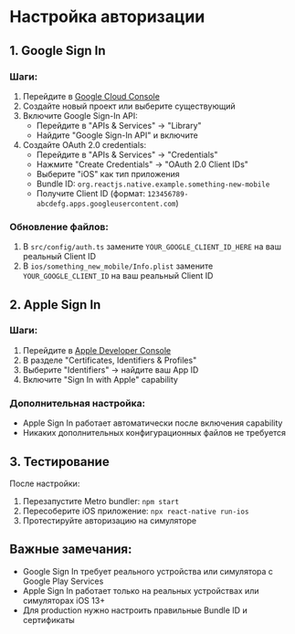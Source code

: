 # Настройка авторизации

## 1. Google Sign In

### Шаги:
1. Перейдите в [Google Cloud Console](https://console.cloud.google.com/)
2. Создайте новый проект или выберите существующий
3. Включите Google Sign-In API:
   - Перейдите в "APIs & Services" → "Library"
   - Найдите "Google Sign-In API" и включите
4. Создайте OAuth 2.0 credentials:
   - Перейдите в "APIs & Services" → "Credentials"
   - Нажмите "Create Credentials" → "OAuth 2.0 Client IDs"
   - Выберите "iOS" как тип приложения
   - Bundle ID: `org.reactjs.native.example.something-new-mobile`
   - Получите Client ID (формат: `123456789-abcdefg.apps.googleusercontent.com`)

### Обновление файлов:
1. В `src/config/auth.ts` замените `YOUR_GOOGLE_CLIENT_ID_HERE` на ваш реальный Client ID
2. В `ios/something_new_mobile/Info.plist` замените `YOUR_GOOGLE_CLIENT_ID` на ваш реальный Client ID

## 2. Apple Sign In

### Шаги:
1. Перейдите в [Apple Developer Console](https://developer.apple.com)
2. В разделе "Certificates, Identifiers & Profiles"
3. Выберите "Identifiers" → найдите ваш App ID
4. Включите "Sign In with Apple" capability

### Дополнительная настройка:
- Apple Sign In работает автоматически после включения capability
- Никаких дополнительных конфигурационных файлов не требуется

## 3. Тестирование

После настройки:
1. Перезапустите Metro bundler: `npm start`
2. Пересоберите iOS приложение: `npx react-native run-ios`
3. Протестируйте авторизацию на симуляторе

## Важные замечания:

- Google Sign In требует реального устройства или симулятора с Google Play Services
- Apple Sign In работает только на реальных устройствах или симуляторах iOS 13+
- Для production нужно настроить правильные Bundle ID и сертификаты
